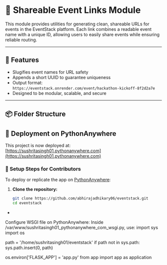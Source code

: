 # 🔗 Shareable Event Links Module

This module provides utilities for generating clean, shareable URLs for events in the EventStack platform. Each link combines a readable event name with a unique ID, allowing users to easily share events while ensuring reliable routing.

---

## 🚀 Features

- Slugifies event names for URL safety
- Appends a short UUID to guarantee uniqueness
- Output format:  
  `https://eventstack.onrender.com/event/hackathon-kickoff-8f2d2a7e`
- Designed to be modular, scalable, and secure

---

## 📦 Folder Structure


## 🚀 Deployment on PythonAnywhere

This project is now deployed at: [https://sushritasingh01.pythonanywhere.com](https://sushritasingh01.pythonanywhere.com)

### 🔧 Setup Steps for Contributors

To deploy or replicate the app on [PythonAnywhere](https://www.pythonanywhere.com/):

1. **Clone the repository:**
   ```bash
   git clone https://github.com/abhirajadhikary06/eventstack.git
   cd eventstack
- 
Configure WSGI file on PythonAnywhere: Inside /var/www/sushritasingh01_pythonanywhere_com_wsgi.py, use:
import sys
import os

path = '/home/sushritasingh01/eventstack'
if path not in sys.path:
    sys.path.insert(0, path)

os.environ['FLASK_APP'] = 'app.py'
from app import app as application
